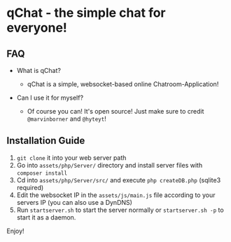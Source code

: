 # qChat - the simple chat for everyone!
## FAQ
  - What is qChat?
    - qChat is a simple, websocket-based online Chatroom-Application!
    
  - Can I use it for myself?
    - Of course you can! It's open source! Just make sure to credit `@marvinborner` and `@hyteyt`!

## Installation Guide

1. `git clone` it into your web server path
2. Go into `assets/php/Server/` directory and install server files with `composer install`
3. Cd into `assets/php/Server/src/` and execute `php createDB.php` (sqlite3 required)
4. Edit the websocket IP in the `assets/js/main.js` file according to your servers IP (you can also use a DynDNS)  
5. Run `startserver.sh` to start the server normally or `startserver.sh -p` to start it as a daemon.

Enjoy!
  

